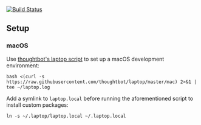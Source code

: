 [![Build Status](https://github.com/dskecse/laptop/actions/workflows/main.yml/badge.svg?branch=master)](https://github.com/dskecse/laptop)

## Setup

### macOS

Use [thoughtbot's laptop script](https://github.com/thoughtbot/laptop) to set up
a macOS development environment:

    bash <(curl -s https://raw.githubusercontent.com/thoughtbot/laptop/master/mac) 2>&1 | tee ~/laptop.log

Add a symlink to `laptop.local` before running the aforementioned script to
install custom packages:

    ln -s ~/.laptop/laptop.local ~/.laptop.local

